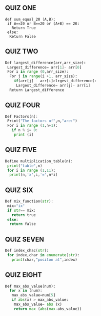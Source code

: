## QUIZ ONE
```.PY
def sum_equal_20 (A,B):
 if A==20 or B==20 or (A+B) == 20:
   Return True
 else:
  Return False
```

## QUIZ TWO
```.py
Def largest_difference(arr,arr_size):
 Largest_difference= arr[1]- arr[0]
 For i in range (0,arr_size):
  For j in range(i +1, arr_size):
    if(arr[j] - arr[i]>lrgest_difference):
     Largest_difference= arr[j]- arr[i]
  Return Largest_difference
  ```


## QUIZ FOUR
```.py
Def Factors(n):
 Print("The factors of",n,"are:")
 For i in range (1,n+1):
   if n % i= 0:
    print (i)
```


## QUIZ FIVE
```.py
Define multiplication_table(n):
 print("table",n)
 for i in range (1,11):
  print(n,'x',i,'=',n*i)
```  


## QUIZ SIX
```.py
Def mix_function(str):
 mix="ix"
 if str== mix:
   return true
 else:
  return false 
```


## QUIZ SEVEN
```.py
Def index_chac(str):
 for index,char in enumerate(str):
   print(char,"positon at",index)
 ```  


## QUIZ EIGHT
```.py
Def max_abs_value(num):
  for x in (num):
   max_abs_value=num[5]
   if abs(x) > max_abs_value:
    max_abs_value= abs (x)
    return max (abs(max-abs_value))
```    

